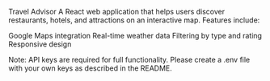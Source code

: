 Travel Advisor
A React web application that helps users discover restaurants, hotels, and attractions on an interactive map.
Features include:

Google Maps integration
Real-time weather data
Filtering by type and rating
Responsive design

Note: API keys are required for full functionality. Please create a .env file with your own keys as described in the README.
